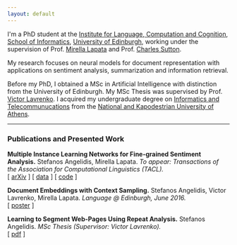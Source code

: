 ```yaml
---
layout: default
---
```


I'm a PhD student at the [Institute for Language, Computation and Cognition](http://web.inf.ed.ac.uk/ilcc), [School of Informatics](https://www.ed.ac.uk/informatics/), [University of Edinburgh](http://www.ed.ac.uk/), working under the supervision of Prof. [Mirella Lapata](http://homepages.inf.ed.ac.uk/mlap/) and Prof. [Charles Sutton](http://homepages.inf.ed.ac.uk/csutton/).

My research focuses on neural models for document representation with applications on sentiment analysis, summarization and information retrieval.

Before my PhD, I obtained a MSc in Artificial Intelligence with distinction from the University of Edinburgh. My MSc Thesis was supervised by Prof. [Victor Lavrenko](http://homepages.inf.ed.ac.uk/vlavrenk/). I acquired my undergraduate degree on [Informatics and Telecommunucations](http://www.di.uoa.gr/eng) from the [National and Kapodestrian University of Athens](http://en.uoa.gr/).

<hr>

### [](#header-3)Publications and Presented Work
**Multiple Instance Learning Networks for Fine-grained Sentiment Analysis.**
Stefanos Angelidis, Mirella Lapata. _To appear: Transactions of the Association for Computational Linguistics (TACL)._<br/>
[ [arXiv](#) ] [ [data](#) ] [ [code](#) ]

**Document Embeddings with Context Sampling.**
Stefanos Angelidis, Victor Lavrenko, Mirella Lapata. _Language @ Edinburgh, June 2016._<br/>
[ [poster](http://homepages.inf.ed.ac.uk/s1258635/poster-docemb.pdf) ]

**Learning to Segment Web-Pages Using Repeat Analysis.**
Stefanos Angelidis. _MSc Thesis (Supervisor: Victor Lavrenko)._<br/>
[ [pdf](http://homepages.inf.ed.ac.uk/s1258635/msc_thesis_stefanos.pdf) ]
